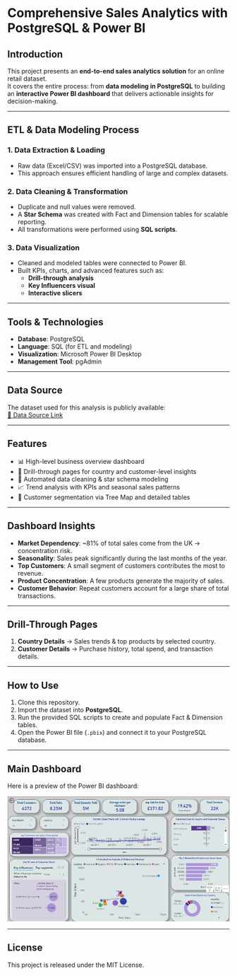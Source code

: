# Comprehensive Sales Analytics with PostgreSQL & Power BI

## Introduction
This project presents an **end-to-end sales analytics solution** for an online retail dataset.  
It covers the entire process: from **data modeling in PostgreSQL** to building an **interactive Power BI dashboard** that delivers actionable insights for decision-making.

---

## ETL & Data Modeling Process

### 1. Data Extraction & Loading
- Raw data (Excel/CSV) was imported into a PostgreSQL database.  
- This approach ensures efficient handling of large and complex datasets.  

### 2. Data Cleaning & Transformation
- Duplicate and null values were removed.  
- A **Star Schema** was created with Fact and Dimension tables for scalable reporting.  
- All transformations were performed using **SQL scripts**.  

### 3. Data Visualization
- Cleaned and modeled tables were connected to Power BI.  
- Built KPIs, charts, and advanced features such as:  
  - **Drill-through analysis**  
  - **Key Influencers visual**  
  - **Interactive slicers**  

---

## Tools & Technologies
- **Database**: PostgreSQL  
- **Language**: SQL (for ETL and modeling)  
- **Visualization**: Microsoft Power BI Desktop  
- **Management Tool**: pgAdmin  

---

## Data Source
The dataset used for this analysis is publicly available:  
[🔗 Data Source Link](https://archive.ics.uci.edu/dataset/352/online+retail)

---

## Features
- 📊 High-level business overview dashboard  
- 🔎 Drill-through pages for country and customer-level insights  
- 🧹 Automated data cleaning & star schema modeling  
- 📈 Trend analysis with KPIs and seasonal sales patterns  
- 👥 Customer segmentation via Tree Map and detailed tables  

---

## Dashboard Insights
- **Market Dependency**: ~81% of total sales come from the UK → concentration risk.  
- **Seasonality**: Sales peak significantly during the last months of the year.  
- **Top Customers**: A small segment of customers contributes the most to revenue.  
- **Product Concentration**: A few products generate the majority of sales.  
- **Customer Behavior**: Repeat customers account for a large share of total transactions.
---

## Drill-Through Pages
1. **Country Details** → Sales trends & top products by selected country.  
2. **Customer Details** → Purchase history, total spend, and transaction details.  

---

## How to Use
1. Clone this repository.  
2. Import the dataset into **PostgreSQL**.  
3. Run the provided SQL scripts to create and populate Fact & Dimension tables.  
4. Open the Power BI file (`.pbix`) and connect it to your PostgreSQL database.  

---

## Main Dashboard
Here is a preview of the Power BI dashboard:  

![Sales Dashboard Preview](03-Visualizations/Overview%20online%20retaile%20sales%20analysis.jpg)




---

## License
This project is released under the MIT License.
